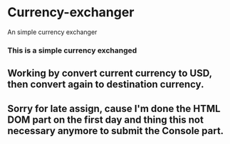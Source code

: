 # Currency-exchanger
An simple currency exchanger

### This is a simple currency exchanged
## Working by convert current currency to USD, then convert again to destination currency.
## Sorry for late assign, cause I'm done the HTML DOM part on the first day and thing this not necessary anymore to submit the Console part.
